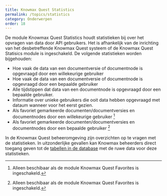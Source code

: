 ```yaml
---
title: Knowmax Quest Statistics
permalink: /topics/statistics
category: Onderwerpen
order: 18
---
```


De module Knowmax Quest Statistics houdt statistieken bij over het opvragen van data door API gebruikers. 
Het is afhankelijk van de inrichting van het desbetreffende Knowmax Quest systeem of de Knowmax Quest Statisics module is ingeschakeld. De volgende statistieken worden bijgehouden:

* Hoe vaak de data van een documentversie of documentnode is opgevraagd door een willekeurige gebruiker
* Hoe vaak de data van een documentversie of documentnode is opgevraagd door een bepaalde gebruiker
* Alle tijdstippen dat data van een documentnode is opgevraagd door een bepaalde gebruiker.
* Informatie over unieke gebruikers die ooit data hebben opgevraagd met dataum wanneer voor het eerst gezien.
* Als favoriet gemarkeerde documenten/documentversies en documentnodes door een willekeurige gebruiker [^1]
* Als favoriet gemarkeerde documenten/documentversies en documentnodes door een bepaalde gebruiker [^1]

[^1]: Alleen beschibaar als de module Knowmax Quest Favorites is ingeschakeld.

In de Knowmax Quest beheeromgeving zijn overzichten op te vragen met de statistieken. In uitzonderlijke gevallen kan Knowmax beheerders direct toegang geven tot de [tabellen in de database](statistics-database) met de ruwe data voor deze statistieken.

